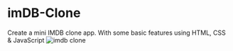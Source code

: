 # imDB-Clone
Create a mini IMDB clone app. With some basic features using HTML, CSS &amp; JavaScript
![imdb clone](https://user-images.githubusercontent.com/99132893/215008367-2339252e-bc35-4236-b64a-fc1a36edae43.jpg)